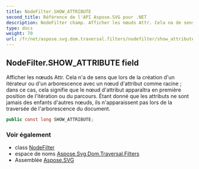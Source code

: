 ```yaml
---
title: NodeFilter.SHOW_ATTRIBUTE
second_title: Référence de l'API Aspose.SVG pour .NET
description: NodeFilter champ. Afficher les nœuds Attr. Cela na de sens que lors de la création dun itérateur ou dun arborescence avec un nœud dattribut comme racine  dans ce cas cela signifie que le nœud dattribut apparaîtra en première position de litération ou du parcours. Étant donné que les attributs ne sont jamais des enfants dautres nœuds ils napparaissent pas lors de la traversée de larborescence du document.
type: docs
weight: 70
url: /fr/net/aspose.svg.dom.traversal.filters/nodefilter/show_attribute/
---
```

## NodeFilter.SHOW_ATTRIBUTE field

Afficher les nœuds Attr. Cela n'a de sens que lors de la création d'un itérateur ou d'un arborescence avec un nœud d'attribut comme racine ; dans ce cas, cela signifie que le nœud d'attribut apparaîtra en première position de l'itération ou du parcours. Étant donné que les attributs ne sont jamais des enfants d'autres nœuds, ils n'apparaissent pas lors de la traversée de l'arborescence du document.

```csharp
public const long SHOW_ATTRIBUTE;
```

### Voir également

* class [NodeFilter](../)
* espace de noms [Aspose.Svg.Dom.Traversal.Filters](../../nodefilter/)
* Assemblée [Aspose.SVG](../../../)


